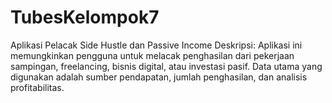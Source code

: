 # TubesKelompok7
Aplikasi Pelacak Side Hustle dan Passive Income Deskripsi: Aplikasi ini memungkinkan pengguna untuk melacak penghasilan dari pekerjaan sampingan, freelancing, bisnis digital, atau investasi pasif. Data utama yang digunakan adalah sumber pendapatan, jumlah penghasilan, dan analisis profitabilitas.
